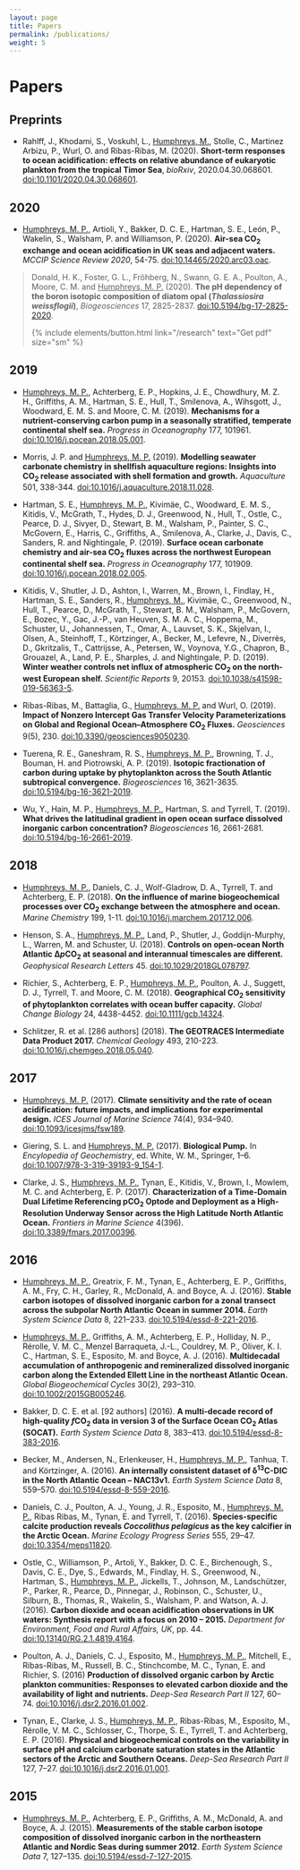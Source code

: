 ```yaml
---
layout: page
title: Papers
permalink: /publications/
weight: 5
---
```


# **Papers**

## **Preprints**

  * Rahlff, J., Khodami, S., Voskuhl, L., <u>Humphreys, M.</u>, Stolle, C., Martinez Arbizu, P., Wurl, O. and Ribas-Ribas, M. (2020).  **Short-term responses to ocean acidification: effects on relative abundance of eukaryotic plankton from the tropical Timor Sea**, *bioRxiv*, 2020.04.30.068601.  [doi:10.1101/2020.04.30.068601](https://doi.org/10.1101/2020.04.30.068601).

## **2020**

  * <u>Humphreys, M. P.</u>, Artioli, Y., Bakker, D. C. E., Hartman, S. E., León, P., Wakelin, S., Walsham, P. and Williamson, P. (2020). **Air-sea CO<sub>2</sub> exchange and ocean acidification in UK seas and adjacent waters.** *MCCIP Science Review 2020*, 54-75. [doi:10.14465/2020.arc03.oac](https://doi.org/10.14465/2020.arc03.oac).

> Donald, H. K., Foster, G. L., Fröhberg, N., Swann, G. E. A., Poulton, A., Moore, C. M. and <u>Humphreys, M. P.</u> (2020).  **The pH dependency of the boron isotopic composition of diatom opal (*Thalassiosira weissflogii*)**, *Biogeosciences* 17, 2825-2837.  [doi:10.5194/bg-17-2825-2020](https://doi.org/10.5194/bg-17-2825-2020).
>
> {% include elements/button.html link="/research" text="Get pdf" size="sm" %}

## **2019**

  * <u>Humphreys, M. P.</u>, Achterberg, E. P., Hopkins, J. E., Chowdhury, M. Z. H., Griffiths, A. M., Hartman, S. E., Hull, T., Smilenova, A., Wihsgott, J., Woodward, E. M. S. and Moore, C. M. (2019). **Mechanisms for a nutrient-conserving carbon pump in a seasonally stratified, temperate continental shelf sea.** *Progress in Oceanography* 177, 101961. [doi:10.1016/j.pocean.2018.05.001](https://doi.org/10.1016/j.pocean.2018.05.001).

  * Morris, J. P. and <u>Humphreys, M. P.</u> (2019). **Modelling seawater carbonate chemistry in shellfish aquaculture regions: Insights into CO<sub>2</sub> release associated with shell formation and growth.** *Aquaculture* 501, 338-344. [doi:10.1016/j.aquaculture.2018.11.028](https://doi.org/10.1016/j.aquaculture.2018.11.028).

  * Hartman, S. E., <u>Humphreys, M. P.</u>, Kivimäe, C., Woodward, E. M. S., Kitidis, V., McGrath, T., Hydes, D. J., Greenwood, N., Hull, T., Ostle, C., Pearce, D. J., Sivyer, D., Stewart, B. M., Walsham, P., Painter, S. C., McGovern, E., Harris, C., Griffiths, A., Smilenova, A., Clarke, J., Davis, C., Sanders, R. and Nightingale, P. (2019). **Surface ocean carbonate chemistry and air-sea CO<sub>2</sub> fluxes across the northwest European continental shelf sea.** *Progress in Oceanography* 177, 101909. [doi:10.1016/j.pocean.2018.02.005](https://doi.org/10.1016/j.pocean.2018.02.005).

  * Kitidis, V., Shutler, J. D., Ashton, I., Warren, M., Brown, I., Findlay, H., Hartman, S. E., Sanders, R., <u>Humphreys, M.</u>, Kivimäe, C., Greenwood, N., Hull, T., Pearce, D., McGrath, T., Stewart, B. M., Walsham, P., McGovern, E., Bozec, Y., Gac, J.-P., van Heuven, S. M. A. C., Hoppema, M., Schuster, U., Johannessen, T., Omar, A., Lauvset, S. K., Skjelvan, I., Olsen, A., Steinhoff, T., Körtzinger, A., Becker, M., Lefevre, N., Diverrès, D., Gkritzalis, T., Cattrijsse, A., Petersen, W., Voynova, Y.G., Chapron, B., Grouazel, A., Land, P. E., Sharples, J. and Nightingale, P. D. (2019). **Winter weather controls net influx of atmospheric CO<sub>2</sub> on the north-west European shelf.** *Scientific Reports* 9, 20153. [doi:10.1038/s41598-019-56363-5](https://doi.org/10.1038/s41598-019-56363-5).

  * Ribas-Ribas, M., Battaglia, G., <u>Humphreys, M. P.</u> and Wurl, O. (2019). **Impact of Nonzero Intercept Gas Transfer Velocity Parameterizations on Global and Regional Ocean–Atmosphere CO<sub>2</sub> Fluxes.** *Geosciences* 9(5), 230. [doi:10.3390/geosciences9050230](https://doi.org/10.3390/geosciences9050230).

  * Tuerena, R. E., Ganeshram, R. S., <u>Humphreys, M. P.</u>, Browning, T. J., Bouman, H. and Piotrowski, A. P. (2019). **Isotopic fractionation of carbon during uptake by phytoplankton across the South Atlantic subtropical convergence.** *Biogeosciences* 16, 3621-3635. [doi:10.5194/bg-16-3621-2019](https://doi.org/10.5194/bg-16-3621-2019).

  * Wu, Y., Hain, M. P., <u>Humphreys, M. P.</u>, Hartman, S. and Tyrrell, T. (2019). **What drives the latitudinal gradient in open ocean surface dissolved inorganic carbon concentration?** *Biogeosciences* 16, 2661-2681. [doi:10.5194/bg-16-2661-2019](https://doi.org/10.5194/bg-16-2661-2019).

## **2018**

  * <u>Humphreys, M. P.</u>, Daniels, C. J., Wolf-Gladrow, D. A., Tyrrell, T. and Achterberg, E. P. (2018). **On the influence of marine biogeochemical processes over CO<sub>2</sub> exchange between the atmosphere and ocean.** *Marine Chemistry* 199, 1-11. <a href="https://doi.org/10.1016/j.marchem.2017.12.006">doi:10.1016/j.marchem.2017.12.006</a>.

  * Henson, S. A., <u>Humphreys, M. P.</u>, Land, P., Shutler, J., Goddijn-Murphy, L., Warren, M. and Schuster, U. (2018). **Controls on open-ocean North Atlantic Δ<i>p</i>CO<sub>2</sub> at seasonal and interannual timescales are different.** *Geophysical Research Letters* 45. <a href="https://doi.org/10.1029/2018GL078797">doi:10.1029/2018GL078797</a>.

  * Richier, S., Achterberg, E. P., <u>Humphreys, M. P.</u>, Poulton, A. J., Suggett, D. J., Tyrrell, T. and Moore, C. M. (2018). **Geographical CO<sub>2</sub> sensitivity of phytoplankton correlates with ocean buffer capacity.** *Global Change Biology* 24, 4438-4452. <a href="https://doi.org/10.1111/gcb.14324">doi:10.1111/gcb.14324</a>.

  * Schlitzer, R. et al. [286 authors] (2018). **The GEOTRACES Intermediate Data Product 2017.** *Chemical Geology* 493, 210-223. <a href="https://doi.org/10.1016/j.chemgeo.2018.05.040">doi:10.1016/j.chemgeo.2018.05.040</a>.

## **2017**

  * <u>Humphreys, M. P.</u> (2017). **Climate sensitivity and the rate of ocean acidification: future impacts, and implications for experimental design.** *ICES Journal of Marine Science* 74(4), 934–940. <a href="https://doi.org/10.1093/icesjms/fsw189">doi:10.1093/icesjms/fsw189</a>.

  * Giering, S. L. and <u>Humphreys, M. P.</u> (2017). **Biological Pump.** In *Encylopedia of Geochemistry*, ed. White, W. M., Springer, 1–6. <a href="https://doi.org/10.1007/978-3-319-39193-9_154-1">doi:10.1007/978-3-319-39193-9_154-1</a>.

  * Clarke, J. S., <u>Humphreys, M. P.</u>, Tynan, E., Kitidis, V., Brown, I., Mowlem, M. C. and Achterberg, E. P. (2017). **Characterization of a Time-Domain Dual Lifetime Referencing pCO<sub>2</sub> Optode and Deployment as a High-Resolution Underway Sensor across the High Latitude North Atlantic Ocean.** *Frontiers in Marine Science* 4(396). <a href="https://doi.org/10.3389/fmars.2017.00396">doi:10.3389/fmars.2017.00396</a>.

## **2016**

  * <u>Humphreys, M. P.</u>, Greatrix, F. M., Tynan, E., Achterberg, E. P., Griffiths, A. M., Fry, C. H., Garley, R., McDonald, A. and Boyce, A. J. (2016). **Stable carbon isotopes of dissolved inorganic carbon for a zonal transect across the subpolar North Atlantic Ocean in summer 2014.** *Earth System Science Data* 8, 221–233. <a href="https://doi.org/10.5194/essd-8-221-2016">doi:10.5194/essd-8-221-2016</a>.

  * <u>Humphreys, M. P.</u>, Griffiths, A. M., Achterberg, E. P., Holliday, N. P., Rérolle, V. M. C., Menzel Barraqueta, J.-L., Couldrey, M. P., Oliver, K. I. C., Hartman, S. E., Esposito, M. and Boyce, A. J. (2016). **Multidecadal accumulation of anthropogenic and remineralized dissolved inorganic carbon along the Extended Ellett Line in the northeast Atlantic Ocean.** *Global Biogeochemical Cycles* 30(2), 293–310. <a href="https://doi.org/10.1002/2015GB005246">doi:10.1002/2015GB005246</a>.

  * Bakker, D. C. E. et al. [92 authors] (2016). **A multi-decade record of high-quality <i>f</i>CO<sub>2</sub> data in version 3 of the Surface Ocean CO<sub>2</sub> Atlas (SOCAT).** *Earth System Science Data* 8, 383–413. <a href="https://doi.org/10.5194/essd-8-383-2016">doi:10.5194/essd-8-383-2016</a>.

  * Becker, M., Andersen, N., Erlenkeuser, H., <u>Humphreys, M. P.</u>, Tanhua, T. and Körtzinger, A. (2016). **An internally consistent dataset of δ<sup>13</sup>C-DIC in the North Atlantic Ocean – NAC13v1.** *Earth System Science Data* 8, 559–570. <a href="https://doi.org/10.5194/essd-8-559-2016">doi:10.5194/essd-8-559-2016</a>.

  * Daniels, C. J., Poulton, A. J., Young, J. R., Esposito, M., <u>Humphreys, M. P.</u>, Ribas Ribas, M., Tynan, E. and Tyrrell, T. (2016). **Species-specific calcite production reveals _Coccolithus pelagicus_ as the key calcifier in the Arctic Ocean.** *Marine Ecology Progress Series* 555, 29–47. <a href="https://doi.org/10.3354/meps11820">doi:10.3354/meps11820</a>.

  * Ostle, C., Williamson, P., Artoli, Y., Bakker, D. C. E., Birchenough, S., Davis, C. E., Dye, S., Edwards, M., Findlay, H. S., Greenwood, N., Hartman, S., <u>Humphreys, M. P.</u>, Jickells, T., Johnson, M., Landschützer, P., Parker, R., Pearce, D., Pinnegar, J., Robinson, C., Schuster, U., Silburn, B., Thomas, R., Wakelin, S., Walsham, P. and Watson, A. J. (2016). **Carbon dioxide and ocean acidification observations in UK waters: Synthesis report with a focus on 2010 – 2015.** *Department for Environment, Food and Rural Affairs, UK*, pp. 44. <a href="https://doi.org/10.13140/RG.2.1.4819.4164">doi:10.13140/RG.2.1.4819.4164</a>.

  * Poulton, A. J., Daniels, C. J., Esposito, M., <u>Humphreys, M. P.</u>, Mitchell, E., Ribas-Ribas, M., Russell, B. C., Stinchcombe, M. C., Tynan, E. and Richier, S. (2016) **Production of dissolved organic carbon by Arctic plankton communities: Responses to elevated carbon dioxide and the availability of light and nutrients.** *Deep-Sea Research Part II* 127, 60–74. <a href="https://doi.org/10.1016/j.dsr2.2016.01.002">doi:10.1016/j.dsr2.2016.01.002</a>.

  * Tynan, E., Clarke, J. S., <u>Humphreys, M. P.</u>, Ribas-Ribas, M., Esposito, M., Rérolle, V. M. C., Schlosser, C., Thorpe, S. E., Tyrrell, T. and Achterberg, E. P. (2016). **Physical and biogeochemical controls on the variability in surface pH and calcium carbonate saturation states in the Atlantic sectors of the Arctic and Southern Oceans.** *Deep-Sea Research Part II* 127, 7–27. <a href="https://doi.org/10.1016/j.dsr2.2016.01.001">doi:10.1016/j.dsr2.2016.01.001</a>.

## **2015**

  * <u>Humphreys, M. P.</u>, Achterberg, E. P., Griffiths, A. M., McDonald, A. and Boyce, A. J. (2015). **Measurements of the stable carbon isotope composition of dissolved inorganic carbon in the northeastern Atlantic and Nordic Seas during summer 2012**. *Earth System Science Data* 7, 127–135. <a href="https://doi.org/10.5194/essd-7-127-2015">doi:10.5194/essd-7-127-2015</a>.
